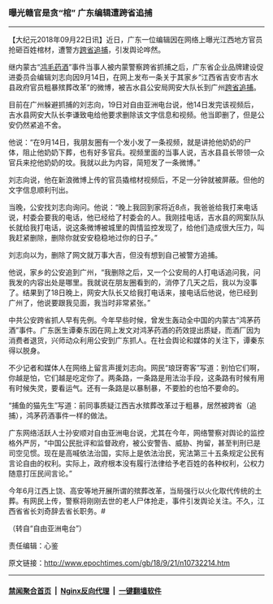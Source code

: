 ### 曝光赣官是贪“棺” 广东编辑遭跨省追捕
------------------------

<p>【大纪元2018年09月22日讯】近日，广东一位编辑因在网络上曝光江西地方官员抢砸百姓棺材，遭警方<a href="http://www.epochtimes.com/gb/tag/%E8%B7%A8%E7%9C%81%E8%BF%BD%E6%8D%95.html">跨省追捕</a>，引发舆论哗然。</p>
<p>继内蒙古“<a href="http://www.epochtimes.com/gb/tag/%E9%B8%BF%E6%AF%9B%E8%8D%AF%E9%85%92.html">鸿毛药酒</a>”事件当事人被内蒙警察跨省抓捕之后，广东省企业品牌建设促进委员会编辑刘志向因9月14日，在网上发布一条关于其家乡“江西省吉安市吉水县政府官员粗暴殡葬改革”的微博，被吉水县公安局网安大队长到广州<a href="http://www.epochtimes.com/gb/tag/%E8%B7%A8%E7%9C%81%E8%BF%BD%E6%8D%95.html">跨省追捕</a>。</p>
<p>目前在广州躲避抓捕的刘志向，19日对自由亚洲电台说，他14日发完该视频后，吉水县网安大队长李谦致电给他要求删除该文字信息和视频。他当即删了，但是公安仍然紧追不舍。</p>
<p>他说：“在9月14日，我朋友圈有一个发小发了一条视频，就是讲抢他奶奶的尸体，阻止他奶奶下葬，也有好多官兵。视频里面的当事人说，吉水县县长带领一众官兵来挖他奶奶的坟。我就以此为内容，简短发了一条微博。”</p>
<p>刘志向说，他在新浪微博上传的官员撬棺材视频后，不足一分钟就被屏蔽。但他的文字信息顺利刊出。</p>
<p>当晚，公安找刘志向询问。他说：“晚上我回到家将近8点，我爸爸给我打来电话说，村委会要我的电话，他已经给了村委会的人。我刚挂电话，吉水县的网案队队长就给我打电话，说这条微博被城里的舆情监控发现了，给他们造成很大压力，叫我赶紧删除，删除你就安安稳稳地过你的日子。”</p>
<p>刘志向以为，删除了网文就万事大吉，但没有想到自己被警方追捕。</p>
<p>他说，家乡的公安追到广州，“我删除之后，又一个公安局的人打电话追问我，问我发的内容出处是哪里。我就说在朋友圈看到的，消停了几天之后，我以为没事了。结果到了18日晚上，网安大队长又给我打电话来，接电话后他说，他已经到广州了，他说要跟我见面，我当时非常紧张。”</p>
<p>中共公安跨省抓人早有先例。今年早些时候，曾发生轰动全中国的内蒙古“鸿茅药酒”事件。广东医生谭秦东因在网上发文对鸿茅药酒的药效提出质疑，而酒厂因为消费者退货，兴师动众利用公安到广东抓人。在社会舆论和媒体的关注下，谭秦东得以脱身。</p>
<p>不少记者和媒体人在网络上留言声援刘志向。网民“琅玡寄客”写道：别怕它们啊，你越是怕，它们越是吃定你了。两条路，一条路是用法治手段，这条路有时候有用有时候失灵，要看运气。还有一条路是以暴制暴，不要脸的也怕不要命的。</p>
<p>“捕鱼的猫先生”写道：前同事质疑江西吉水殡葬改革过于粗暴，居然被跨省（追捕），鸿茅药酒事件一样的做法。</p>
<p>广东网络活跃人士孙安顺对自由亚洲电台说，尤其在今年，网络警察对舆论的监控格外严厉，“中国公民批评和监督政府，被公安警告、威胁、拘留，甚至判刑已是司空见惯。现在是高喊依法治国，实际上是依法治民，宪法第三十五条规定公民有言论自由的权利。实际上，政府根本没有履行法律给予老百姓的各种权利，公权力随意打压民间言论。”</p>
<p>今年6月江西上饶、高安等地开展所谓的殡葬改革，当局强行以火化取代传统的土葬。有网民上传，警察将刚刚去世的老人尸体抢走，事件引发舆论关注。不久，江西省省长刘奇辞去省长职务。#</p>
<p>（转自“自由亚洲电台”）</p>
<p>责任编辑：心鉴</p>

原文链接：http://www.epochtimes.com/gb/18/9/21/n10732214.htm


------------------------
#### [禁闻聚合首页](https://github.com/gfw-breaker/banned-news/blob/master/README.md) &nbsp;|&nbsp; [Nginx反向代理](https://github.com/gfw-breaker/open-proxy/blob/master/README.md) &nbsp;|&nbsp; [一键翻墙软件](https://github.com/gfw-breaker/nogfw/blob/master/README.md)
